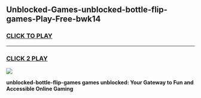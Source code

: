
## Unblocked-Games-unblocked-bottle-flip-games-Play-Free-bwk14
<h3>
<a href="https://premium76.site?title=unblocked-bottle-flip-games&ref=21A">CLICK TO PLAY</a></h3>
<hr>

<h3>
<a href="https://premium76.site?title=unblocked-bottle-flip-games&ref=21A">CLICK 2 PLAY</a>
  
</h3>

<a href="https://premium76.site?title=unblocked-bottle-flip-games&ref=21A"><img src="https://clearcache.store/games.png"></a>


**unblocked-bottle-flip-games games unblocked: Your Gateway to Fun and Accessible Online Gaming**
